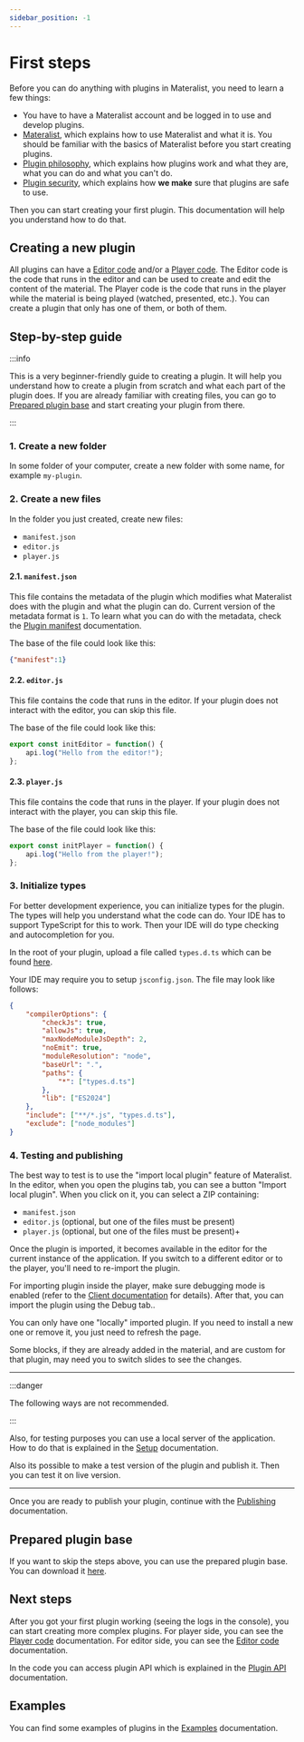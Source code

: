 ```yaml
---
sidebar_position: -1
---
```


# First steps

Before you can do anything with plugins in Materalist, you need to learn a few things:

- You have to have a Materalist account and be logged in to use and develop plugins.
- [Materalist](../../usage/index.md), which explains how to use Materalist and what it is. You should be familiar with the basics of Materalist before you start creating plugins.
- [Plugin philosophy](philosophy.md), which explains how plugins work and what they are, what you can do and what you can't do.
- [Plugin security](security.md), which explains how **we make** sure that plugins are safe to use.

Then you can start creating your first plugin. This documentation will help you understand how to do that.

## Creating a new plugin

All plugins can have a [Editor code](editor/index.md) and/or a [Player code](player/index.md).
The Editor code is the code that runs in the editor and can be used to create and edit the content of the material.
The Player code is the code that runs in the player while the material is being played (watched, presented, etc.).
You can create a plugin that only has one of them, or both of them.

## Step-by-step guide

:::info

This is a very beginner-friendly guide to creating a plugin.
It will help you understand how to create a plugin from scratch and what each part of the plugin does.
If you are already familiar with creating files, you can go to [Prepared plugin base](#prepared-plugin-base) and start creating your plugin from there.

:::

### 1. Create a new folder

In some folder of your computer, create a new folder with some name, for example `my-plugin`.

### 2. Create a new files

In the folder you just created, create new files:

- `manifest.json`
- `editor.js`
- `player.js`

#### 2.1. `manifest.json`

This file contains the metadata of the plugin which modifies what Materalist does with the plugin and what the plugin can do.
Current version of the metadata format is `1`.
To learn what you can do with the metadata, check the [Plugin manifest](manifest.md) documentation.

The base of the file could look like this:

```json
{"manifest":1}
```

#### 2.2. `editor.js`

This file contains the code that runs in the editor.
If your plugin does not interact with the editor, you can skip this file.

The base of the file could look like this:

```javascript
export const initEditor = function() {
    api.log("Hello from the editor!");
};
```

#### 2.3. `player.js`

This file contains the code that runs in the player.
If your plugin does not interact with the player, you can skip this file.

The base of the file could look like this:

```javascript
export const initPlayer = function() {
    api.log("Hello from the player!");
};
```

### 3. Initialize types

For better development experience, you can initialize types for the plugin.
The types will help you understand what the code can do.
Your IDE has to support TypeScript for this to work.
Then your IDE will do type checking and autocompletion for you.

In the root of your plugin, upload a file called `types.d.ts` which can be found [here](pathname:///files/types.d.ts).

Your IDE may require you to setup `jsconfig.json`. 
The file may look like follows:

```json
{
    "compilerOptions": {
        "checkJs": true,
        "allowJs": true,
        "maxNodeModuleJsDepth": 2,
        "noEmit": true,
        "moduleResolution": "node",
        "baseUrl": ".",
        "paths": {
            "*": ["types.d.ts"]
        },
        "lib": ["ES2024"]
    },
    "include": ["**/*.js", "types.d.ts"],
    "exclude": ["node_modules"]
}
```

### 4. Testing and publishing


The best way to test is to use the "import local plugin" feature of Materalist.
In the editor, when you open the plugins tab, you can see a button "Import local plugin".
When you click on it, you can select a ZIP containing:

- `manifest.json`
- `editor.js` (optional, but one of the files must be present)
- `player.js` (optional, but one of the files must be present)+

Once the plugin is imported, it becomes available in the editor for the current instance of the application.
If you switch to a different editor or to the player, you'll need to re-import the plugin.

For importing plugin inside the player, make sure debugging mode is enabled (refer to the [Client documentation](../../extending/source/client.md) for details).
After that, you can import the plugin using the Debug tab..

You can only have one "locally" imported plugin.
If you need to install a new one or remove it, you just need to refresh the page.

Some blocks, if they are already added in the material, and are custom for that plugin, may need you to switch slides to see the changes.

---

:::danger

The following ways are not recommended.

:::

Also, for testing purposes you can use a local server of the application.
How to do that is explained in the [Setup](../../extending/source/setup) documentation.

Also its possible to make a test version of the plugin and publish it.
Then you can test it on live version.

---

Once you are ready to publish your plugin, continue with the [Publishing](publishing.md) documentation.

## Prepared plugin base

If you want to skip the steps above, you can use the prepared plugin base.
You can download it [here](pathname:///files/plugin-base.zip).

## Next steps

After you got your first plugin working (seeing the logs in the console), you can start creating more complex plugins.
For player side, you can see the [Player code](player/index.md) documentation.
For editor side, you can see the [Editor code](editor/index.md) documentation.

In the code you can access plugin API which is explained in the [Plugin API](api.md) documentation.

## Examples

You can find some examples of plugins in the [Examples](examples.md) documentation.